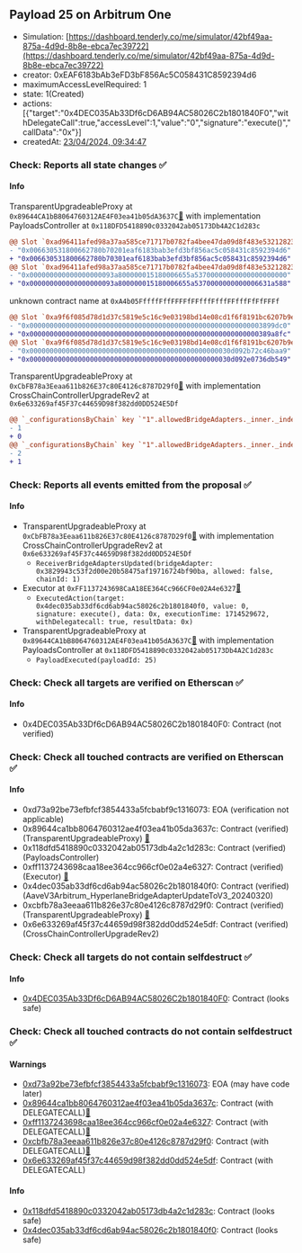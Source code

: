 ## Payload 25 on Arbitrum One

- Simulation: [https://dashboard.tenderly.co/me/simulator/42bf49aa-875a-4d9d-8b8e-ebca7ec39722](https://dashboard.tenderly.co/me/simulator/42bf49aa-875a-4d9d-8b8e-ebca7ec39722)
- creator: 0xEAF6183bAb3eFD3bF856Ac5C058431C8592394d6
- maximumAccessLevelRequired: 1
- state: 1(Created)
- actions: [{"target":"0x4DEC035Ab33Df6cD6AB94AC58026C2b1801840F0","withDelegateCall":true,"accessLevel":1,"value":"0","signature":"execute()","callData":"0x"}]
- createdAt: [23/04/2024, 09:34:47](https://arbiscan.io/tx/0x20555d4467c062143936e8825de6357b1c4c9d540944a660e6b055d20f6473fc)

### Check: Reports all state changes :white_check_mark:

#### Info


TransparentUpgradeableProxy at `0x89644CA1bB8064760312AE4F03ea41b05dA3637C`[:ghost:](https://github.com/bgd-labs/aave-address-book "GovernanceV3Arbitrum.PAYLOADS_CONTROLLER") with implementation PayloadsController at `0x118DFD5418890c0332042ab05173Db4A2C1d283c`
```diff
@@ Slot `0xad96411afed98a37aa585ce71717b0782fa4bee47da09d8f483e532128238611` @@
- "0x006630531800662780b70201eaf6183bab3efd3bf856ac5c058431c8592394d6"
+ "0x006630531800662780b70301eaf6183bab3efd3bf856ac5c058431c8592394d6"
@@ Slot `0xad96411afed98a37aa585ce71717b0782fa4bee47da09d8f483e532128238612` @@
- "0x000000000000000000093a800000015180006655a53700000000000000000000"
+ "0x000000000000000000093a800000015180006655a5370000000000006631a588"
```

unknown contract name at `0xA4b05FffffFffFFFFfFFfffFfffFFfffFfFfFFFf`
```diff
@@ Slot `0xa9f6f085d78d1d37c5819e5c16c9e03198bd14e08cd1f6f8191bc6207b9e9706` @@
- "0x0000000000000000000000000000000000000000000000000000000003899dc0"
+ "0x000000000000000000000000000000000000000000000000000000000389a8fc"
@@ Slot `0xa9f6f085d78d1d37c5819e5c16c9e03198bd14e08cd1f6f8191bc6207b9e970b` @@
- "0x00000000000000000000000000000000000000000000000030d092b72c46baa9"
+ "0x00000000000000000000000000000000000000000000000030d092e0736db549"
```

TransparentUpgradeableProxy at `0xCbFB78a3Eeaa611b826E37c80E4126c8787D29f0`[:ghost:](https://github.com/bgd-labs/aave-address-book "GovernanceV3Arbitrum.CROSS_CHAIN_CONTROLLER") with implementation CrossChainControllerUpgradeRev2 at `0x6e633269af45F37c44659D98f382dd0DD524E5Df`
```diff
@@ `_configurationsByChain` key `"1".allowedBridgeAdapters._inner._indexes.0x0000000000000000000000003829943c53f2d00e20b58475af19716724bf90ba` @@
- 1
+ 0
@@ `_configurationsByChain` key `"1".allowedBridgeAdapters._inner._indexes.0x000000000000000000000000c8a2adc4261c6b669cdff69e717e77c9cfeb420d` @@
- 2
+ 1
```


### Check: Reports all events emitted from the proposal :white_check_mark:

#### Info

- TransparentUpgradeableProxy at `0xCbFB78a3Eeaa611b826E37c80E4126c8787D29f0`[:ghost:](https://github.com/bgd-labs/aave-address-book "GovernanceV3Arbitrum.CROSS_CHAIN_CONTROLLER") with implementation CrossChainControllerUpgradeRev2 at `0x6e633269af45F37c44659D98f382dd0DD524E5Df`
  - `ReceiverBridgeAdaptersUpdated(bridgeAdapter: 0x3829943c53f2d00e20b58475af19716724bf90ba, allowed: false, chainId: 1)`
- Executor at `0xFF1137243698CaA18EE364Cc966CF0e02A4e6327`[:ghost:](https://github.com/bgd-labs/aave-address-book "AaveV3Arbitrum.ACL_ADMIN, GovernanceV3Arbitrum.EXECUTOR_LVL_1")
  - `ExecutedAction(target: 0x4dec035ab33df6cd6ab94ac58026c2b1801840f0, value: 0, signature: execute(), data: 0x, executionTime: 1714529672, withDelegatecall: true, resultData: 0x)`
- TransparentUpgradeableProxy at `0x89644CA1bB8064760312AE4F03ea41b05dA3637C`[:ghost:](https://github.com/bgd-labs/aave-address-book "GovernanceV3Arbitrum.PAYLOADS_CONTROLLER") with implementation PayloadsController at `0x118DFD5418890c0332042ab05173Db4A2C1d283c`
  - `PayloadExecuted(payloadId: 25)`

### Check: Check all targets are verified on Etherscan :white_check_mark:

#### Info

- 0x4DEC035Ab33Df6cD6AB94AC58026C2b1801840F0: Contract (not verified) 

### Check: Check all touched contracts are verified on Etherscan :white_check_mark:

#### Info

- 0xd73a92be73efbfcf3854433a5fcbabf9c1316073: EOA (verification not applicable)
- 0x89644ca1bb8064760312ae4f03ea41b05da3637c: Contract (verified) (TransparentUpgradeableProxy) [:ghost:](https://github.com/bgd-labs/aave-address-book "GovernanceV3Arbitrum.PAYLOADS_CONTROLLER")
- 0x118dfd5418890c0332042ab05173db4a2c1d283c: Contract (verified) (PayloadsController) 
- 0xff1137243698caa18ee364cc966cf0e02a4e6327: Contract (verified) (Executor) [:ghost:](https://github.com/bgd-labs/aave-address-book "AaveV3Arbitrum.ACL_ADMIN, GovernanceV3Arbitrum.EXECUTOR_LVL_1")
- 0x4dec035ab33df6cd6ab94ac58026c2b1801840f0: Contract (verified) (AaveV3Arbitrum_HyperlaneBridgeAdapterUpdateToV3_20240320) 
- 0xcbfb78a3eeaa611b826e37c80e4126c8787d29f0: Contract (verified) (TransparentUpgradeableProxy) [:ghost:](https://github.com/bgd-labs/aave-address-book "GovernanceV3Arbitrum.CROSS_CHAIN_CONTROLLER")
- 0x6e633269af45f37c44659d98f382dd0dd524e5df: Contract (verified) (CrossChainControllerUpgradeRev2) 

### Check: Check all targets do not contain selfdestruct :white_check_mark:

#### Info

- [0x4DEC035Ab33Df6cD6AB94AC58026C2b1801840F0](https://arbiscan.io/address/0x4DEC035Ab33Df6cD6AB94AC58026C2b1801840F0): Contract (looks safe)

### Check: Check all touched contracts do not contain selfdestruct :white_check_mark:

#### Warnings

- [0xd73a92be73efbfcf3854433a5fcbabf9c1316073](https://arbiscan.io/address/0xd73a92be73efbfcf3854433a5fcbabf9c1316073): EOA (may have code later)
- [0x89644ca1bb8064760312ae4f03ea41b05da3637c](https://arbiscan.io/address/0x89644ca1bb8064760312ae4f03ea41b05da3637c): Contract (with DELEGATECALL)[:ghost:](https://github.com/bgd-labs/aave-address-book "GovernanceV3Arbitrum.PAYLOADS_CONTROLLER")
- [0xff1137243698caa18ee364cc966cf0e02a4e6327](https://arbiscan.io/address/0xff1137243698caa18ee364cc966cf0e02a4e6327): Contract (with DELEGATECALL)[:ghost:](https://github.com/bgd-labs/aave-address-book "AaveV3Arbitrum.ACL_ADMIN, GovernanceV3Arbitrum.EXECUTOR_LVL_1")
- [0xcbfb78a3eeaa611b826e37c80e4126c8787d29f0](https://arbiscan.io/address/0xcbfb78a3eeaa611b826e37c80e4126c8787d29f0): Contract (with DELEGATECALL)[:ghost:](https://github.com/bgd-labs/aave-address-book "GovernanceV3Arbitrum.CROSS_CHAIN_CONTROLLER")
- [0x6e633269af45f37c44659d98f382dd0dd524e5df](https://arbiscan.io/address/0x6e633269af45f37c44659d98f382dd0dd524e5df): Contract (with DELEGATECALL)

#### Info

- [0x118dfd5418890c0332042ab05173db4a2c1d283c](https://arbiscan.io/address/0x118dfd5418890c0332042ab05173db4a2c1d283c): Contract (looks safe)
- [0x4dec035ab33df6cd6ab94ac58026c2b1801840f0](https://arbiscan.io/address/0x4dec035ab33df6cd6ab94ac58026c2b1801840f0): Contract (looks safe)

